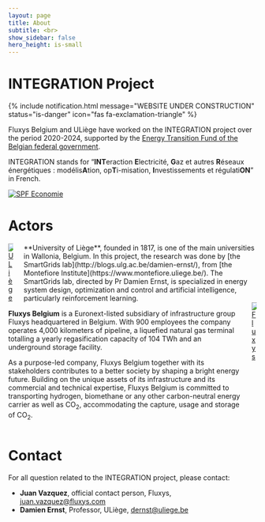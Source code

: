 ```yaml
---
layout: page
title: About
subtitle: <br>
show_sidebar: false
hero_height: is-small
---
```


# INTEGRATION Project

{% include notification.html message="WEBSITE UNDER CONSTRUCTION" 
status="is-danger" 
icon="fas fa-exclamation-triangle" %}

Fluxys Belgium and ULiège have worked on the INTEGRATION project over the period 2020-2024, supported by the [Energy Transition Fund of the Belgian federal government](https://economie.fgov.be/fr/themes/energie/transition-energetique/fonds-de-transition).

INTEGRATION stands for “**INT**eraction **E**lectricité, **G**az et autres **R**éseaux énergétiques : modélis**A**tion, op**T**i-misation, **I**nvestissements et régulati**ON**” in French.

<p class="has-text-centered">
  <a href="https://economie.fgov.be/fr/themes/energie/transition-energetique/fonds-de-transition">
  <img alt="SPF Economie" src="../img/logo-en.svg" style="max-width: 400px;">
  </a>
</p>

# Actors

<div class="columns">
  <div class="column is-4 has-text-centered">
    <a href="https://www.uliege.be/">
    <img alt="ULiège" src="../img/uliege_logo.svg">
    </a>
  </div>
  <div class="column is-8" markdown="1">
**University of Liège**, founded in 1817, is one of the main universities in Wallonia, Belgium. In this project, the research was done by [the SmartGrids lab](http://blogs.ulg.ac.be/damien-ernst/), from [the Montefiore Institute](https://www.montefiore.uliege.be/). 
The SmartGrids lab, directed by Pr Damien Ernst, is specialized in energy system design, optimization and control and artificial intelligence, particularly reinforcement learning. 
  </div>
</div>

<div class="columns">
  <div class="column is-8" markdown="1">

**Fluxys Belgium** is a Euronext-listed subsidiary of infrastructure group Fluxys headquartered in Belgium. With 900 employees the company operates 4,000 kilometers of pipeline, a liquefied natural gas terminal totalling a yearly regasification capacity of 104 TWh and an underground storage facility.

As a purpose-led company, Fluxys Belgium together with its stakeholders contributes to a better society by shaping a bright energy future. Building on the unique assets of its infrastructure and its commercial and technical expertise, Fluxys Belgium is committed to transporting hydrogen, biomethane or any other carbon-neutral energy carrier as well as CO<sub>2</sub>, accommodating the capture, usage and storage of CO<sub>2</sub>.  
</div>
  <div class="column is-4 has-text-centered">
  <a href="https://www.fluxys.com/">
    <img alt="Fluxys" src="../img/Logo_Fluxys_Blue.svg">
  </a>
  </div>
</div>

# Contact

For all question related to the INTEGRATION project, please contact:

- **Juan Vazquez**, official contact person, Fluxys, [juan.vazquez@fluxys.com](mailto:juan.vazquez@fluxys.com)
- **Damien Ernst**, Professor, ULiège, [dernst@uliege.be](mailto:dernst@uliege.be)
